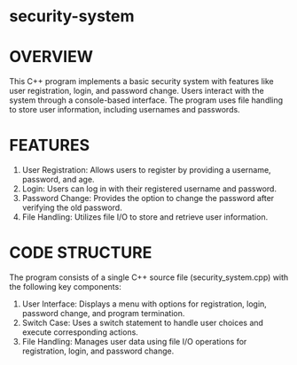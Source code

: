 # security-system
# OVERVIEW
This C++ program implements a basic security system with features like user registration, login, and password change. Users interact with the system through a console-based interface. The program uses file handling to store user information, including usernames and passwords.
# FEATURES
   1. User Registration: Allows users to register by providing a username, password, and age.
   2. Login: Users can log in with their registered username and password.
   3. Password Change: Provides the option to change the password after verifying the old password.
   4. File Handling: Utilizes file I/O to store and retrieve user information.
      
# CODE STRUCTURE
 The program consists of a single C++ source file (security_system.cpp) with the following key components:
 1. User Interface: Displays a menu with options for registration, login, password change, and program termination.
 2. Switch Case: Uses a switch statement to handle user choices and execute corresponding actions.
 3. File Handling: Manages user data using file I/O operations for registration, login, and password change.
